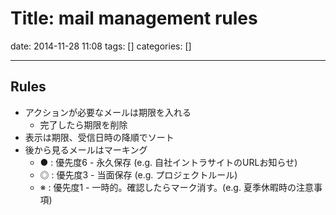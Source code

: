 # Title: mail management rules

date: 2014-11-28 11:08
tags: []
categories: []

---

## Rules

* アクションが必要なメールは期限を入れる
	* 完了したら期限を削除
* 表示は期限、受信日時の降順でソート
* 後から見るメールはマーキング
	* ● : 優先度6 - 永久保存 (e.g. 自社イントラサイトのURLお知らせ)
	* ◎ : 優先度3 - 当面保存 (e.g. プロジェクトルール)
	* ※ : 優先度1 - 一時的。確認したらマーク消す。(e.g. 夏季休暇時の注意事項)

